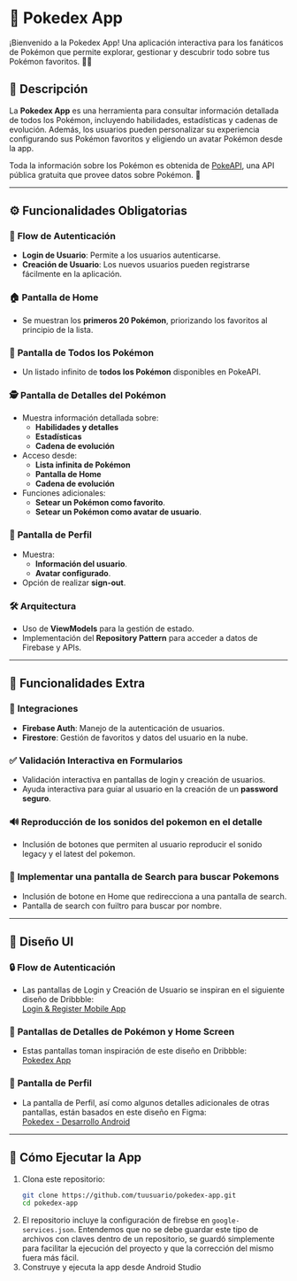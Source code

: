 # 📖 **Pokedex App**

¡Bienvenido a la Pokedex App! Una aplicación interactiva para los fanáticos de Pokémon que permite
explorar, gestionar y descubrir todo sobre tus Pokémon favoritos. 🚀✨

## 📝 **Descripción**

La **Pokedex App** es una herramienta para consultar información detallada de todos los Pokémon,
incluyendo habilidades, estadísticas y cadenas de evolución. Además, los usuarios pueden
personalizar su experiencia configurando sus Pokémon favoritos y eligiendo un avatar Pokémon desde
la app.

Toda la información sobre los Pokémon es obtenida de [PokeAPI](https://pokeapi.co/), una API pública
gratuita que provee datos sobre Pokémon. 🎉

---

## ⚙️ **Funcionalidades Obligatorias**

### 🔑 **Flow de Autenticación**

- **Login de Usuario**: Permite a los usuarios autenticarse.
- **Creación de Usuario**: Los nuevos usuarios pueden registrarse fácilmente en la aplicación.

### 🏠 **Pantalla de Home**

- Se muestran los **primeros 20 Pokémon**, priorizando los favoritos al principio de la lista.

### 📜 **Pantalla de Todos los Pokémon**

- Un listado infinito de **todos los Pokémon** disponibles en PokeAPI.

### 🕵️ **Pantalla de Detalles del Pokémon**

- Muestra información detallada sobre:
    - **Habilidades y detalles**
    - **Estadísticas**
    - **Cadena de evolución**
- Acceso desde:
    - **Lista infinita de Pokémon**
    - **Pantalla de Home**
    - **Cadena de evolución**
- Funciones adicionales:
    - **Setear un Pokémon como favorito**.
    - **Setear un Pokémon como avatar de usuario**.

### 👤 **Pantalla de Perfil**

- Muestra:
    - **Información del usuario**.
    - **Avatar configurado**.
- Opción de realizar **sign-out**.

### 🛠️ **Arquitectura**

- Uso de **ViewModels** para la gestión de estado.
- Implementación del **Repository Pattern** para acceder a datos de Firebase y APIs.

---

## 🎁 **Funcionalidades Extra**

### 🔗 **Integraciones**

- **Firebase Auth**: Manejo de la autenticación de usuarios.
- **Firestore**: Gestión de favoritos y datos del usuario en la nube.

### ✅ **Validación Interactiva en Formularios**

- Validación interactiva en pantallas de login y creación de usuarios.
- Ayuda interactiva para guiar al usuario en la creación de un **password seguro**.

### 🔊 **Reproducción de los sonidos del pokemon en el detalle**

- Inclusión de botones que permiten al usuario reproducir el sonido legacy y el latest del pokemon.

### 🔎 **Implementar una pantalla de Search para buscar Pokemons**

- Inclusión de botone en Home que redirecciona a una pantalla de search.
- Pantalla de search con fuiltro para buscar por nombre.

---

## 🎨 **Diseño UI**

### 🔒 **Flow de Autenticación**

- Las pantallas de Login y Creación de Usuario se inspiran en el siguiente diseño de Dribbble:  
  [Login & Register Mobile App](https://dribbble.com/shots/15889044-Login-Register-Mobile-App)

### 🐾 **Pantallas de Detalles de Pokémon y Home Screen**

- Estas pantallas toman inspiración de este diseño en Dribbble:  
  [Pokedex App](https://dribbble.com/shots/6540871-Pokedex-App/attachments/6540871-Pokedex-App?mode=media)

### 👤 **Pantalla de Perfil**

- La pantalla de Perfil, así como algunos detalles adicionales de otras pantallas, están basados en
  este diseño en Figma:  
  [Pokedex - Desarrollo Android](https://www.figma.com/design/c1wb3eCjzQjX3FDmavvQf3/Pokedex---Desarrollo-Android?node-id=1-4&t=gmoKyC9WWx5rAbU4-1)

---

## 🚀 **Cómo Ejecutar la App**

1. Clona este repositorio:
   ```bash
   git clone https://github.com/tuusuario/pokedex-app.git
   cd pokedex-app
   ```
2. El repositorio incluye la configuración de firebse en `google-services.json`.
   Entendemos que no se debe guardar este tipo de archivos con claves dentro de un repositorio,
   se guardó simplemente para facilitar la ejecución del proyecto y que la corrección del mismo
   fuera más fácil.
3. Construye y ejecuta la app desde Android Studio
